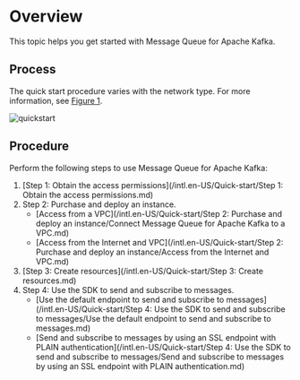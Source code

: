 # Overview

This topic helps you get started with Message Queue for Apache Kafka.

## Process

The quick start procedure varies with the network type. For more information, see [Figure 1](#fig_7mn_mv3_tjj).

![quickstart](../images/p240176.png "Quick start for Message Queue for Apache Kafka")

## Procedure

Perform the following steps to use Message Queue for Apache Kafka:

1.  [Step 1: Obtain the access permissions](/intl.en-US/Quick-start/Step 1: Obtain the access permissions.md)
2.  Step 2: Purchase and deploy an instance.
    -   [Access from a VPC](/intl.en-US/Quick-start/Step 2: Purchase and deploy an instance/Connect Message Queue for Apache Kafka to a VPC.md)
    -   [Access from the Internet and VPC](/intl.en-US/Quick-start/Step 2: Purchase and deploy an instance/Access from the Internet and VPC.md)
3.  [Step 3: Create resources](/intl.en-US/Quick-start/Step 3: Create resources.md)
4.  Step 4: Use the SDK to send and subscribe to messages.
    -   [Use the default endpoint to send and subscribe to messages](/intl.en-US/Quick-start/Step 4: Use the SDK to send and subscribe to messages/Use the default endpoint to send and subscribe to messages.md)
    -   [Send and subscribe to messages by using an SSL endpoint with PLAIN authentication](/intl.en-US/Quick-start/Step 4: Use the SDK to send and subscribe to messages/Send and subscribe to messages by using an SSL endpoint with PLAIN authentication.md)

